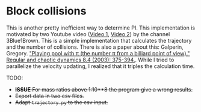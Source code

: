 # Block collisions

This is another pretty inefficient way to determine PI. This implementation is motivated by two Youtube video ([Video 1](https://www.youtube.com/watch?v=HEfHFsfGXjs), [Video 2](https://www.youtube.com/watch?v=jsYwFizhncE)) by the channel 3Blue1Brown. This is a simple implementation that calculates the trajectory and the number of collisions. There is also a paper about this: Galperin, Gregory. ["Playing pool with π (the number π from a billiard point of view)." Regular and chaotic dynamics 8.4 (2003): 375-394.](https://doi.org/10.1070/RD2003v008n04ABEH000252). While I tried to parallelize the velocity updating, I realized that it triples the calculation time.


TODO:
* ~~**ISSUE** For mass ratios above 1:10**8 the program give a wrong results.~~
* ~~Export data in two csv files.~~
* ~~Adapt `trajectory.py` to the csv input.~~
